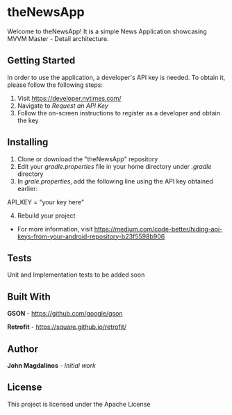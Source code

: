 # theNewsApp
Welcome to theNewsApp! It is a simple News Application showcasing MVVM Master - Detail architecture.

## Getting Started
In order to use the application, a developer's API key is needed. To obtain it, please follow the following steps:
1. Visit https://developer.nytimes.com/
2. Navigate to *Request an API Key*
3. Follow the on-screen instructions to register as a developer and obtain the key

## Installing
1. Clone or download the "theNewsApp" repository
2. Edit your *gradle.properties* file in your home directory under *.gradle* directory
3. In *grale.properties*, add the following line using the API key obtained earlier:

  API_KEY = "your key here"
  
4. Rebuild your project

- For more information, visit https://medium.com/code-better/hiding-api-keys-from-your-android-repository-b23f5598b906

## Tests
Unit and Implementation tests to be added soon

## Built With
**GSON** - https://github.com/google/gson

**Retrofit** - https://square.github.io/retrofit/

## Author
**John Magdalinos** - *Initial work*

## License
This project is licensed under the Apache License

